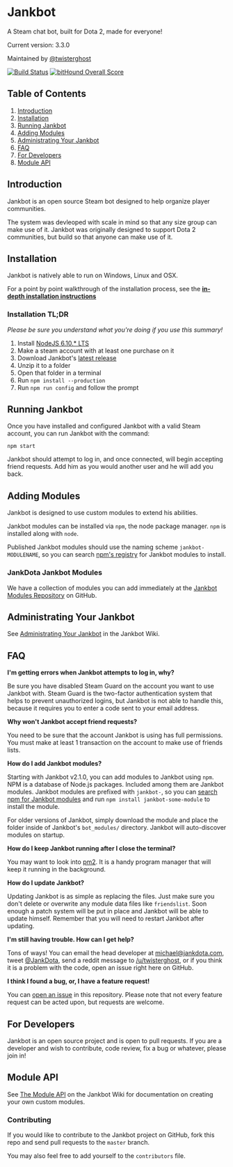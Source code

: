 # Jankbot
A Steam chat bot, built for Dota 2, made for everyone!

Current version: 3.3.0

Maintained by [@twisterghost](http://twitter.com/twisterghost)

[![Build Status](https://travis-ci.org/twisterghost/jankbot.svg?branch=master)](https://travis-ci.org/twisterghost/jankbot)
[![bitHound Overall Score](https://www.bithound.io/github/twisterghost/jankbot/badges/score.svg)](https://www.bithound.io/github/twisterghost/jankbot)

## Table of Contents
1. [Introduction](#introduction)
2. [Installation](#installation)
3. [Running Jankbot](#running-jankbot)
4. [Adding Modules](#adding-modules)
5. [Administrating Your Jankbot](#administrating-your-jankbot)
6. [FAQ](#faq)
7. [For Developers](#for-developers)
8. [Module API](#module-api)

## Introduction
Jankbot is an open source Steam bot designed to help organize player communities.

The system was devleoped with scale in mind so that any size group 
can make use of it. Jankbot was originally designed to support Dota 2 communities,
but build so that anyone can make use of it.

## Installation

Jankbot is natively able to run on Windows, Linux and OSX.

For a point by point walkthrough of the installation process, see the 
**[in-depth installation instructions](https://github.com/twisterghost/jankbot/wiki/Installation-&-Setup)**

### Installation TL;DR

*Please be sure you understand what you're doing if you use this summary!*

1. Install [NodeJS 6.10.* LTS](https://nodejs.org/en/download/)
2. Make a steam account with at least one purchase on it
3. Download Jankbot's [latest release](https://github.com/twisterghost/jankbot/releases)
4. Unzip it to a folder
5. Open that folder in a terminal
6. Run `npm install --production`
7. Run `npm run config` and follow the prompt

## Running Jankbot

Once you have installed and configured Jankbot with a valid Steam account,
you can run Jankbot with the command:

`npm start`

Jankbot should attempt to log in, and once connected, will begin accepting friend requests.
Add him as you would another user and he will add you back.

## Adding Modules

Jankbot is designed to use custom modules to extend his abilities.

Jankbot modules can be installed via `npm`, the node package manager. 
`npm` is installed along with `node`.

Published Jankbot modules should use the naming scheme `jankbot-MODULENAME`, so you can
search [npm's registry](https://www.npmjs.com/) for Jankbot modules to install.

### JankDota Jankbot Modules

We have a collection of modules you can add immediately at the
[Jankbot Modules Repository](https://github.com/JankGaming/jankbot-modules) on
GitHub.

## Administrating Your Jankbot

See [Administrating Your Jankbot](https://github.com/twisterghost/jankbot/wiki/Administrating-Your-Jankbot)
in the Jankbot Wiki.

## FAQ

**I'm getting errors when Jankbot attempts to log in, why?**

Be sure you have disabled Steam Guard on the account you want to use Jankbot
with. Steam Guard is the two-factor authentication system that helps to prevent
unauthorized logins, but Jankbot is not able to handle this, because it requires
you to enter a code sent to your email address.

**Why won't Jankbot accept friend requests?**

You need to be sure that the account Jankbot is using has full permissions. You
must make at least 1 transaction on the account to make use of friends lists.

**How do I add Jankbot modules?**

Starting with Jankbot v2.1.0, you can add modules to Jankbot using `npm`. NPM
is a database of Node.js packages.  Included among them are Jankbot modules.
Jankbot modules are prefixed with `jankbot-`, so you can [search npm for
Jankbot modules](https://www.npmjs.com/search?q=jankbot) and run `npm install
jankbot-some-module` to install the module.

For older versions of Jankbot, simply download the module and place the folder
inside of Jankbot's `bot_modules/` directory. Jankbot will auto-discover
modules on startup.

**How do I keep Jankbot running after I close the terminal?**

You may want to look into [pm2](https://github.com/unitech/pm2). It is a handy
program manager that will keep it running in the background.

**How do I update Jankbot?**

Updating Jankbot is as simple as replacing the files. Just make sure you don't
delete or overwrite any module data files like `friendslist`. Soon enough a
patch system will be put in place and Jankbot will be able to update himself.
Remember that you will need to restart Jankbot after updating.

**I'm still having trouble. How can I get help?**

Tons of ways! You can email the head developer at michael@jankdota.com, tweet
[@JankDota](http://twitter.com/jankdota), send a reddit message to
[/u/twisterghost](http://reddit.com/u/twisterghost), or if you think it is a
problem with the code, open an issue right here on GitHub.

**I think I found a bug, or, I have a feature request!**

You can [open an issue](https://github.com/twisterghost/jankbot/issues) in this
repository. Please note that not every feature request can be acted upon, but
requests are welcome.

## For Developers

Jankbot is an open source project and is open to pull requests. If you
are a developer and wish to contribute, code review, fix a bug or whatever,
please join in!

## Module API

See [The Module API](https://github.com/twisterghost/jankbot/wiki/The-Module-API)
on the Jankbot Wiki for documentation on creating your own custom modules.

### Contributing

If you would like to contribute to the Jankbot project on
GitHub, fork this repo and send pull requests to the `master` branch.

You may also feel free to add yourself to the `contributors` file.

